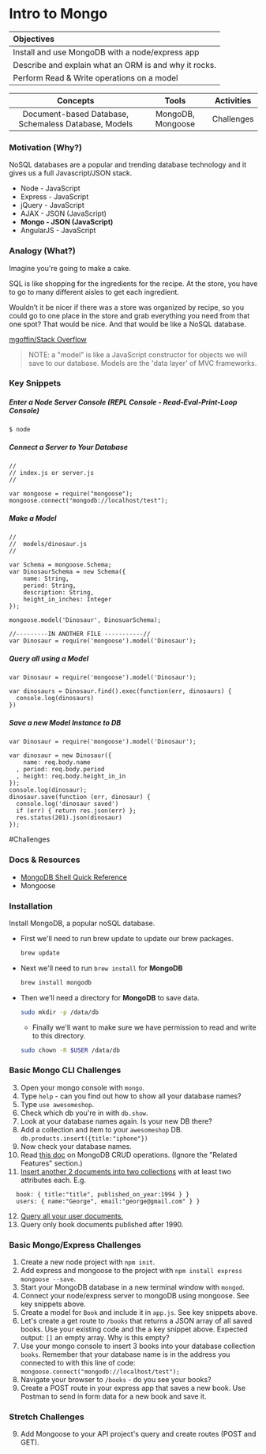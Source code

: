 # Intro to Mongo

| Objectives |
| :--- |
| Install and use MongoDB with a node/express app |
| Describe and explain what an ORM is and why it rocks. |
| Perform Read & Write operations on a model |

| Concepts | Tools | Activities |
| :---: | :---: | :---: |
| Document-based Database, Schemaless Database, Models | MongoDB, Mongoose | Challenges |

### Motivation (Why?)

NoSQL databases are a popular and trending database technology and it gives us a full Javascript/JSON stack.

* Node - JavaScript
* Express - JavaScript
* jQuery - JavaScript
* AJAX - JSON (JavaScript)
* **Mongo - JSON (JavaScript)**
* AngularJS - JavaScript

### Analogy (What?)

Imagine you're going to make a cake.

SQL is like shopping for the ingredients for the recipe. At the store, you have to go to many different aisles to get each ingredient.

Wouldn’t it be nicer if there was a store was organized by recipe, so you could go to one place in the store and grab everything you need from that one spot? That would be nice. And that would be like a NoSQL database.

[mgoffin/Stack Overflow](http://stackoverflow.com/questions/14428069/sql-and-nosql-analogy-for-the-non-technical/14428221#14428221)

> NOTE: a "model" is like a JavaScript constructor for objects we will save to our database. Models are the 'data layer' of MVC frameworks.

### Key Snippets

##### Enter a Node Server Console (REPL Console - Read-Eval-Print-Loop Console)
```
$ node
```

##### Connect a Server to Your Database
```
//
// index.js or server.js
//

var mongoose = require("mongoose");
mongoose.connect("mongodb://localhost/test");
```

##### Make a Model
```
//
//  models/dinosaur.js
//

var Schema = mongoose.Schema;
var DinosaurSchema = new Schema({
    name: String,
    period: String,
    description: String,
    height_in_inches: Integer
});

mongoose.model('Dinosaur', DinosuarSchema);

//---------IN ANOTHER FILE -----------//
var Dinosaur = require('mongoose').model('Dinosaur');

```

##### Query all using a Model

```
var Dinosaur = require('mongoose').model('Dinosaur');

var dinosaurs = Dinosaur.find().exec(function(err, dinosaurs) {
  console.log(dinosaurs)
})
```

##### Save a new Model Instance to DB

```
var Dinosaur = require('mongoose').model('Dinosaur');

var dinosaur = new Dinosaur({
    name: req.body.name
  , period: req.body.period
  , height: req.body.height_in_in
});
console.log(dinosaur);
dinosaur.save(function (err, dinosaur) {
  console.log('dinosaur saved')
  if (err) { return res.json(err) };
  res.status(201).json(dinosaur)
});
```

#Challenges

### Docs & Resources

* [MongoDB Shell Quick Reference](http://docs.mongodb.org/manual/reference/mongo-shell/)
* Mongoose

### Installation

Install MongoDB, a popular noSQL database.

* First we'll need to run brew update to update our brew packages.

  ```bash
  brew update
  ```
* Next we'll need to run `brew install` for **MongoDB**

  ```bash
  brew install mongodb
  ```

* Then we'll need a directory for **MongoDB** to save data.

  ```bash
  sudo mkdir -p /data/db
  ```

  * Finally we'll want to make sure we have permission to read and write to this directory.

  ```bash
  sudo chown -R $USER /data/db
  ```

### Basic Mongo CLI Challenges

3. Open your mongo console with ```mongo```.
4. Type ```help``` - can you find out how to show all your database names?
5. Type ```use awesomeshop```.
6. Check which db you're in with ```db.show```.
7. Look at your database names again. Is your new DB there?
8. Add a collection and item to your ```awesomeshop``` DB. ```db.products.insert({title:"iphone"})```
9. Now check your database names.
10. Read [this doc](http://docs.mongodb.org/manual/core/crud-introduction/) on MongoDB CRUD operations. (Ignore the "Related Features" section.)
11. [Insert another 2 documents into two collections](http://docs.mongodb.org/manual/tutorial/insert-documents/) with at least two attributes each. E.g.
```
  book: { title:"title", published_on_year:1994 } }
  users: { name:"George", email:"george@gmail.com" } }
```
12. [Query all your user documents.](http://docs.mongodb.org/manual/tutorial/query-documents/)
13. Query only book documents published after 1990.

### Basic Mongo/Express Challenges

1. Create a new node project with ```npm init```.
2. Add express and mongoose to the project with ```npm install express mongoose --save```.
2. Start your MongoDB database in a new terminal window with ```mongod```.
3. Connect your node/express server to mongoDB using mongoose. See key snippets above.
4. Create a model for ```Book``` and include it in ```app.js```. See key snippets above.
5. Let's create a get route to ```/books``` that returns a JSON array of all saved books. Use your existing code and the a key snippet above. Expected output: ```[]``` an empty array. Why is this empty?
6. Use your mongo console to insert 3 books into your database collection ```books```. Remember that your database name is in the address you connected to with this line of code: ```mongoose.connect("mongodb://localhost/test");```
7. Navigate your browser to ```/books``` - do you see your books?
8. Create a POST route in your express app that saves a new book. Use Postman to send in form data for a new book and save it.

### Stretch Challenges

9. Add Mongoose to your API project's query and create routes (POST and GET).
